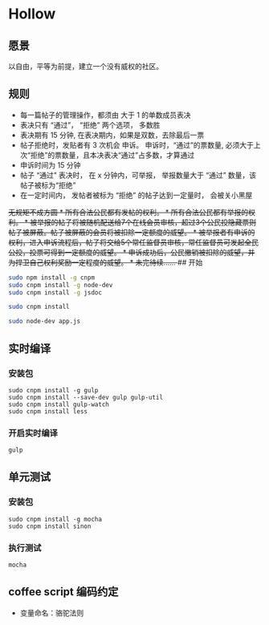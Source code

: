 Hollow
======

## 愿景
以自由，平等为前提，建立一个没有威权的社区。

## 规则

* 每一篇帖子的管理操作，都须由 大于 1 的单数成员表决
* 表决只有 “通过”， “拒绝” 两个选项， 多数胜
* 表决期有 15 分钟, 在表决期内，如果是双数，去除最后一票
* 帖子拒绝时，发贴者有 3 次机会 申诉。 申诉时，“通过”的票数量, 必须大于上次“拒绝”的票数量，且本决表决“通过”占多数，才算通过
* 申诉时间为 15 分钟
* 帖子 “通过” 表决时， 在 x 分钟内，可举报， 举报数量大于 “通过” 数量，该帖子被标为“拒绝”
* 在一定时间内， 发帖者被标为 “拒绝” 的帖子达到一定量时， 会被关小黑屋


<del>
无规矩不成方圆
* 所有合法公民都有发帖的权利。
* 所有合法公民都有举报的权利。
* 被举报的帖子将被随机配送给7个在线会员审核，超过3个公民投隐藏票则帖子被屏蔽。帖子被屏蔽的会员将被扣除一定额度的威望。
* 被举报者有申诉的权利，进入申诉流程后，帖子将交给5个常任监督员审核，常任监督员可发起全民公投，投票可得到一定额度的威望。
* 申诉成功后，公民撤销被扣除的威望，并为捍卫自己权利奖励一定程度的威望。
* 未完待续……
</del>
## 开始

```bash
sudo npm install -g cnpm
sudo cnpm install -g node-dev
sudo cnpm install -g jsdoc

sudo cnpm install

sudo node-dev app.js
```


## 实时编译

### 安装包

```base
sudo cnpm install -g gulp
sudo cnpm install --save-dev gulp gulp-util
sudo cnpm install gulp-watch
sudo cnpm install less
```

### 开启实时编译

```bash
gulp
```

## 单元测试

### 安装包

```base
sudo cnpm install -g mocha
sudo cnpm install sinon
```

### 执行测试

```bash
mocha
```




## coffee script 编码约定

- 变量命名：骆驼法则

